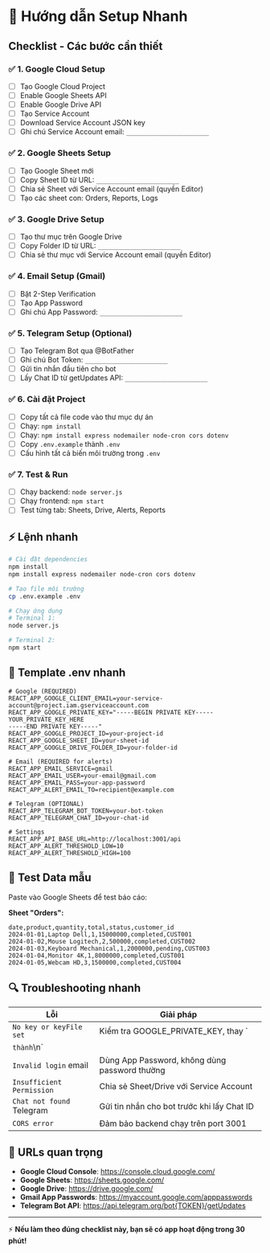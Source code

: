 # 🚀 Hướng dẫn Setup Nhanh

## Checklist - Các bước cần thiết

### ✅ 1. Google Cloud Setup

- [ ] Tạo Google Cloud Project
- [ ] Enable Google Sheets API
- [ ] Enable Google Drive API
- [ ] Tạo Service Account
- [ ] Download Service Account JSON key
- [ ] Ghi chú Service Account email: `_______________________`

### ✅ 2. Google Sheets Setup

- [ ] Tạo Google Sheet mới
- [ ] Copy Sheet ID từ URL: `_______________________`
- [ ] Chia sẻ Sheet với Service Account email (quyền Editor)
- [ ] Tạo các sheet con: Orders, Reports, Logs

### ✅ 3. Google Drive Setup

- [ ] Tạo thư mục trên Google Drive
- [ ] Copy Folder ID từ URL: `_______________________`
- [ ] Chia sẻ thư mục với Service Account email (quyền Editor)

### ✅ 4. Email Setup (Gmail)

- [ ] Bật 2-Step Verification
- [ ] Tạo App Password
- [ ] Ghi chú App Password: `_______________________`

### ✅ 5. Telegram Setup (Optional)

- [ ] Tạo Telegram Bot qua @BotFather
- [ ] Ghi chú Bot Token: `_______________________`
- [ ] Gửi tin nhắn đầu tiên cho bot
- [ ] Lấy Chat ID từ getUpdates API: `_______________________`

### ✅ 6. Cài đặt Project

- [ ] Copy tất cả file code vào thư mục dự án
- [ ] Chạy: `npm install`
- [ ] Chạy: `npm install express nodemailer node-cron cors dotenv`
- [ ] Copy `.env.example` thành `.env`
- [ ] Cấu hình tất cả biến môi trường trong `.env`

### ✅ 7. Test & Run

- [ ] Chạy backend: `node server.js`
- [ ] Chạy frontend: `npm start`
- [ ] Test từng tab: Sheets, Drive, Alerts, Reports

## ⚡ Lệnh nhanh

```bash
# Cài đặt dependencies
npm install
npm install express nodemailer node-cron cors dotenv

# Tạo file môi trường
cp .env.example .env

# Chạy ứng dụng
# Terminal 1:
node server.js

# Terminal 2:
npm start
```

## 🔧 Template .env nhanh

```env
# Google (REQUIRED)
REACT_APP_GOOGLE_CLIENT_EMAIL=your-service-account@project.iam.gserviceaccount.com
REACT_APP_GOOGLE_PRIVATE_KEY="-----BEGIN PRIVATE KEY-----
YOUR_PRIVATE_KEY_HERE
-----END PRIVATE KEY-----"
REACT_APP_GOOGLE_PROJECT_ID=your-project-id
REACT_APP_GOOGLE_SHEET_ID=your-sheet-id
REACT_APP_GOOGLE_DRIVE_FOLDER_ID=your-folder-id

# Email (REQUIRED for alerts)
REACT_APP_EMAIL_SERVICE=gmail
REACT_APP_EMAIL_USER=your-email@gmail.com
REACT_APP_EMAIL_PASS=your-app-password
REACT_APP_ALERT_EMAIL_TO=recipient@example.com

# Telegram (OPTIONAL)
REACT_APP_TELEGRAM_BOT_TOKEN=your-bot-token
REACT_APP_TELEGRAM_CHAT_ID=your-chat-id

# Settings
REACT_APP_API_BASE_URL=http://localhost:3001/api
REACT_APP_ALERT_THRESHOLD_LOW=10
REACT_APP_ALERT_THRESHOLD_HIGH=100
```

## 🎯 Test Data mẫu

Paste vào Google Sheets để test báo cáo:

**Sheet "Orders":**

```
date,product,quantity,total,status,customer_id
2024-01-01,Laptop Dell,1,15000000,completed,CUST001
2024-01-02,Mouse Logitech,2,500000,completed,CUST002
2024-01-03,Keyboard Mechanical,1,2000000,pending,CUST003
2024-01-04,Monitor 4K,1,8000000,completed,CUST001
2024-01-05,Webcam HD,3,1500000,completed,CUST004
```

## 🔍 Troubleshooting nhanh

| Lỗi                       | Giải pháp                                     |
| ------------------------- | --------------------------------------------- |
| `No key or keyFile set`   | Kiểm tra GOOGLE_PRIVATE_KEY, thay `           |
| `thành`\n`                |
| `Invalid login` email     | Dùng App Password, không dùng password thường |
| `Insufficient Permission` | Chia sẻ Sheet/Drive với Service Account       |
| `Chat not found` Telegram | Gửi tin nhắn cho bot trước khi lấy Chat ID    |
| `CORS error`              | Đảm bảo backend chạy trên port 3001           |

## 📱 URLs quan trọng

- **Google Cloud Console**: https://console.cloud.google.com/
- **Google Sheets**: https://sheets.google.com/
- **Google Drive**: https://drive.google.com/
- **Gmail App Passwords**: https://myaccount.google.com/apppasswords
- **Telegram Bot API**: https://api.telegram.org/bot{TOKEN}/getUpdates

---

⚡ **Nếu làm theo đúng checklist này, bạn sẽ có app hoạt động trong 30 phút!**

